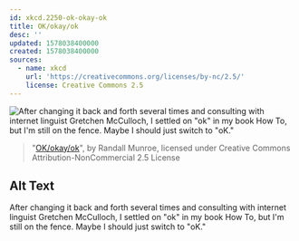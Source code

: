 ```yaml
---
id: xkcd.2250-ok-okay-ok
title: OK/okay/ok
desc: ''
updated: 1578038400000
created: 1578038400000
sources:
  - name: xkcd
    url: 'https://creativecommons.org/licenses/by-nc/2.5/'
    license: Creative Commons 2.5
---
```

![After changing it back and forth several times and consulting with internet linguist Gretchen McCulloch, I settled on "ok" in my book How To, but I'm still on the fence. Maybe I should just switch to "oK."](https://imgs.xkcd.com/comics/ok_okay_ok.png)
> "[OK/okay/ok](https://xkcd.com/2250/)", by Randall Munroe, licensed under Creative Commons Attribution-NonCommercial 2.5 License

## Alt Text
After changing it back and forth several times and consulting with internet linguist Gretchen McCulloch, I settled on "ok" in my book How To, but I'm still on the fence. Maybe I should just switch to "oK."
